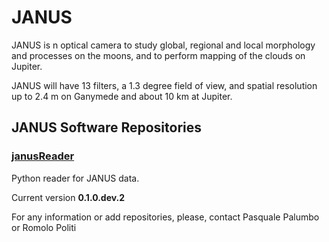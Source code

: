 # JANUS


JANUS is n optical camera to study global, regional and local morphology and processes on the moons, and to perform mapping of the clouds on Jupiter.

JANUS will have 13 filters, a 1.3 degree field of view, and spatial resolution up to 2.4 m on Ganymede and about 10 km at Jupiter.


## JANUS Software Repositories

### [janusReader](https://github.com/JANUS-JUICE/janusReader)

Python reader for JANUS data.

Current version **0.1.0.dev.2**

For any information or add repositories, please, contact Pasquale Palumbo or Romolo Politi
